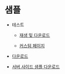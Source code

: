 # 샘플

* 테스트

    * [재생 및 다운로드](https://sample.playnplay.com/test.html)

    * [커스텀 페이지](https://sample.playnplay.com/custom/index.html)

* [다운로드](https://sample.playnplay.com/playnplay-sample.zip)

* [서버 사이드 샘플 다운로드](https://dist.cdnetworks.co.kr/cdndist/playnplay/PlayNPlay_Sample.zip)